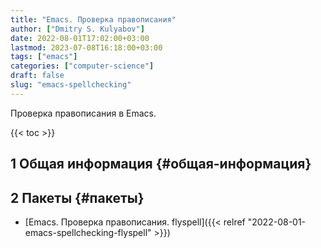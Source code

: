 ```yaml
---
title: "Emacs. Проверка правописания"
author: ["Dmitry S. Kulyabov"]
date: 2022-08-01T17:02:00+03:00
lastmod: 2023-07-08T16:18:00+03:00
tags: ["emacs"]
categories: ["computer-science"]
draft: false
slug: "emacs-spellchecking"
---
```


Проверка правописания в Emacs.

<!--more-->

{{< toc >}}


## <span class="section-num">1</span> Общая информация {#общая-информация}


## <span class="section-num">2</span> Пакеты {#пакеты}

-   [Emacs. Проверка правописания. flyspell]({{< relref "2022-08-01-emacs-spellchecking-flyspell" >}})
